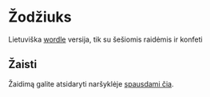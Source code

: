 # Žodžiuks
Lietuviška [wordle](https://www.nytimes.com/games/wordle/index.html) versija, tik su šešiomis raidėmis ir konfeti
## Žaisti
Žaidimą galite atsidaryti naršyklėje [spausdami čia](https://martynasd123.github.io/zodziuks/).
